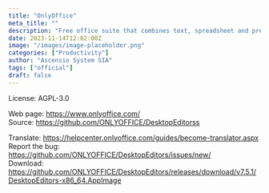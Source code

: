 ```yaml
---
title: "OnlyOffice"
meta_title: ""
description: "Free office suite that combines text, spreadsheet and presentation editors"
date: 2023-11-14T12:02:00Z
image: "/images/image-placeholder.png"
categories: ["Productivity"]
author: "Ascensio System SIA"
tags: ["official"]
draft: false
---
```


License: AGPL-3.0

Web page: https://www.onlyoffice.com/  
Source: https://github.com/ONLYOFFICE/DesktopEditorss

Translate: https://helpcenter.onlyoffice.com/guides/become-translator.aspx
Report the bug: https://github.com/ONLYOFFICE/DesktopEditors/issues/new/  
Download: https://github.com/ONLYOFFICE/DesktopEditors/releases/download/v7.5.1/DesktopEditors-x86_64.AppImage
